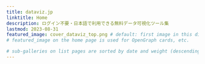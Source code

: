 ```yaml
---
title: dataviz.jp
linktitle: Home
description: ログイン不要・日本語で利用できる無料データ可視化ツール集
lastmod: 2023-08-31
featured_image: cover_dataviz_top.png # default: first image in this directory
# featured_image on the home page is used for OpenGraph cards, etc.

# sub-galleries on list pages are sorted by date and weight (descending)
---
```

